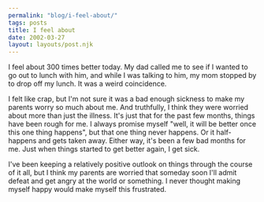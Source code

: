 ```yaml
---
permalink: "blog/i-feel-about/"
tags: posts
title: I feel about
date: 2002-03-27
layout: layouts/post.njk
---
```


I feel about 300 times better today. My dad called me to see if I wanted to go out to lunch with him, and while I was talking to him, my mom stopped by to drop off my lunch. It was a weird coincidence.

I felt like crap, but I'm not sure it was a bad enough sickness to make my parents worry so much about me. And truthfully, I think they were worried about more than just the illness. It's just that for the past few months, things have been rough for me. I always promise myself "well, it will be better once this one thing happens", but that one thing never happens. Or it half-happens and gets taken away. Either way, it's been a few bad months for me. Just when things started to get better again, I get sick. 

I've been keeping a relatively positive outlook on things through the course of it all, but I think my parents are worried that someday soon I'll admit defeat and get angry at the world or something. I never thought making myself happy would make myself this frustrated.
